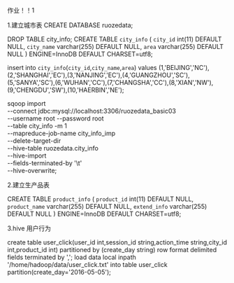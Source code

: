 
作业！！1



1.建立城市表
CREATE DATABASE ruozedata;

DROP TABLE city_info;
CREATE TABLE `city_info` (
  `city_id` int(11) DEFAULT NULL,
  `city_name` varchar(255) DEFAULT NULL,
  `area` varchar(255) DEFAULT NULL
) ENGINE=InnoDB DEFAULT CHARSET=utf8;


insert  into `city_info`(`city_id`,`city_name`,`area`) values (1,'BEIJING','NC'),(2,'SHANGHAI','EC'),(3,'NANJING','EC'),(4,'GUANGZHOU','SC'),(5,'SANYA','SC'),(6,'WUHAN','CC'),(7,'CHANGSHA','CC'),(8,'XIAN','NW'),(9,'CHENGDU','SW'),(10,'HAERBIN','NE');



sqoop import \
--connect jdbc:mysql://localhost:3306/ruozedata_basic03 \
--username root --password root \
--table city_info -m 1 \
--mapreduce-job-name city_info_imp \
--delete-target-dir \
--hive-table ruozedata.city_info \
--hive-import \
--fields-terminated-by '\t' \
--hive-overwrite;




2.建立生产品表






CREATE TABLE `product_info` (
  `product_id` int(11) DEFAULT NULL,
  `product_name` varchar(255) DEFAULT NULL,
  `extend_info` varchar(255) DEFAULT NULL
) ENGINE=InnoDB DEFAULT CHARSET=utf8;


3.hive  用户行为

create table user_click(user_id int,session_id string,action_time string,city_id int,product_id int)
partitioned by (create_day string)
row format delimited fields terminated by ',';
load data local inpath '/home/hadoop/data/user_click.txt' into table user_click partition(create_day='2016-05-05');
